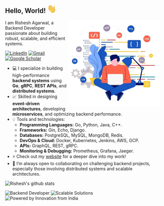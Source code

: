 <h2> Hello, World! <img src="https://raw.githubusercontent.com/ABSphreak/ABSphreak/master/gifs/Hi.gif" width="30px"></h2>
<img align='right' src="https://github.com/rishesh007/rishesh007/blob/master/backend.jpg" width="300">

I am Rishesh Agarwal, a Backend Developer passionate about building robust, scalable, and efficient systems. 

[![LinkedIn](https://img.shields.io/badge/LinkedIn-blue?style=for-the-badge&logo=Linkedin&logoColor=white)](https://www.linkedin.com/in/rishesh-agarwal/) [![Gmail](https://img.shields.io/badge/Gmail-red?style=for-the-badge&logo=gmail&logoColor=white)](mailto:risheshagarwala1@gmail.com) [![Google Scholar](https://img.shields.io/badge/Google%20Scholar-4285F4?style=for-the-badge&logo=google-scholar&logoColor=white)](https://scholar.google.com/citations?user=4njIZdgAAAAJ&hl=en) 

- 💻 I specialize in building high-performance **backend systems** using **Go**, **gRPC**, **REST APIs**, and **distributed systems**.
- 📈 Skilled in designing **event-driven architectures**, developing **microservices**, and optimizing backend performance.
- 💡 Tools and technologies:  
  - **Programming Languages:** Go, Python, Java, C++.  
  - **Frameworks:** Gin, Echo, Django.  
  - **Databases:** PostgreSQL, MySQL, MongoDB, Redis.  
  - **DevOps & Cloud:** Docker, Kubernetes, Jenkins, AWS, GCP.  
  - **APIs:** GraphQL, REST, gRPC.  
  - **Monitoring & Debugging:** Prometheus, Grafana, Jaeger.  
- ⚡ Check out my [website](http://rishesh007.github.io/) for a deeper dive into my work!
- 👯 I’m always open to collaborating on challenging backend projects, especially those involving distributed systems and scalable architectures.


![Rishesh's github stats](https://github-readme-stats.vercel.app/api?username=rishesh007&hide=stars&show_icons=true&count_private=true)

![Backend Developer](https://img.shields.io/badge/BACKEND-Developer-blue?style=for-the-badge&logo=codeigniter&logoColor=white)
![Scalable Solutions](https://img.shields.io/badge/SCALABLE-Solutions-green?style=for-the-badge&logo=GraphQL)
![Powered by Innovation from India](https://img.shields.io/badge/POWERED%20BY-INNOVATION%20FROM%20INDIA-green?style=for-the-badge&logo=rocket&logoColor=white)

